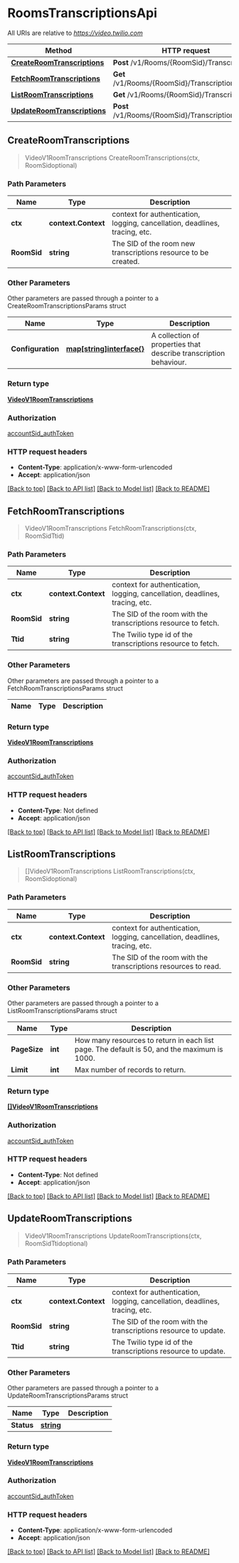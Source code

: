 # RoomsTranscriptionsApi

All URIs are relative to *https://video.twilio.com*

Method | HTTP request | Description
------------- | ------------- | -------------
[**CreateRoomTranscriptions**](RoomsTranscriptionsApi.md#CreateRoomTranscriptions) | **Post** /v1/Rooms/{RoomSid}/Transcriptions | 
[**FetchRoomTranscriptions**](RoomsTranscriptionsApi.md#FetchRoomTranscriptions) | **Get** /v1/Rooms/{RoomSid}/Transcriptions/{Ttid} | 
[**ListRoomTranscriptions**](RoomsTranscriptionsApi.md#ListRoomTranscriptions) | **Get** /v1/Rooms/{RoomSid}/Transcriptions | 
[**UpdateRoomTranscriptions**](RoomsTranscriptionsApi.md#UpdateRoomTranscriptions) | **Post** /v1/Rooms/{RoomSid}/Transcriptions/{Ttid} | 



## CreateRoomTranscriptions

> VideoV1RoomTranscriptions CreateRoomTranscriptions(ctx, RoomSidoptional)





### Path Parameters


Name | Type | Description
------------- | ------------- | -------------
**ctx** | **context.Context** | context for authentication, logging, cancellation, deadlines, tracing, etc.
**RoomSid** | **string** | The SID of the room new transcriptions resource to be created.

### Other Parameters

Other parameters are passed through a pointer to a CreateRoomTranscriptionsParams struct


Name | Type | Description
------------- | ------------- | -------------
**Configuration** | [**map[string]interface{}**](map[string]interface{}.md) | A collection of properties that describe transcription behaviour.

### Return type

[**VideoV1RoomTranscriptions**](VideoV1RoomTranscriptions.md)

### Authorization

[accountSid_authToken](../README.md#accountSid_authToken)

### HTTP request headers

- **Content-Type**: application/x-www-form-urlencoded
- **Accept**: application/json

[[Back to top]](#) [[Back to API list]](../README.md#documentation-for-api-endpoints)
[[Back to Model list]](../README.md#documentation-for-models)
[[Back to README]](../README.md)


## FetchRoomTranscriptions

> VideoV1RoomTranscriptions FetchRoomTranscriptions(ctx, RoomSidTtid)





### Path Parameters


Name | Type | Description
------------- | ------------- | -------------
**ctx** | **context.Context** | context for authentication, logging, cancellation, deadlines, tracing, etc.
**RoomSid** | **string** | The SID of the room with the transcriptions resource to fetch.
**Ttid** | **string** | The Twilio type id of the transcriptions resource to fetch.

### Other Parameters

Other parameters are passed through a pointer to a FetchRoomTranscriptionsParams struct


Name | Type | Description
------------- | ------------- | -------------

### Return type

[**VideoV1RoomTranscriptions**](VideoV1RoomTranscriptions.md)

### Authorization

[accountSid_authToken](../README.md#accountSid_authToken)

### HTTP request headers

- **Content-Type**: Not defined
- **Accept**: application/json

[[Back to top]](#) [[Back to API list]](../README.md#documentation-for-api-endpoints)
[[Back to Model list]](../README.md#documentation-for-models)
[[Back to README]](../README.md)


## ListRoomTranscriptions

> []VideoV1RoomTranscriptions ListRoomTranscriptions(ctx, RoomSidoptional)





### Path Parameters


Name | Type | Description
------------- | ------------- | -------------
**ctx** | **context.Context** | context for authentication, logging, cancellation, deadlines, tracing, etc.
**RoomSid** | **string** | The SID of the room with the transcriptions resources to read.

### Other Parameters

Other parameters are passed through a pointer to a ListRoomTranscriptionsParams struct


Name | Type | Description
------------- | ------------- | -------------
**PageSize** | **int** | How many resources to return in each list page. The default is 50, and the maximum is 1000.
**Limit** | **int** | Max number of records to return.

### Return type

[**[]VideoV1RoomTranscriptions**](VideoV1RoomTranscriptions.md)

### Authorization

[accountSid_authToken](../README.md#accountSid_authToken)

### HTTP request headers

- **Content-Type**: Not defined
- **Accept**: application/json

[[Back to top]](#) [[Back to API list]](../README.md#documentation-for-api-endpoints)
[[Back to Model list]](../README.md#documentation-for-models)
[[Back to README]](../README.md)


## UpdateRoomTranscriptions

> VideoV1RoomTranscriptions UpdateRoomTranscriptions(ctx, RoomSidTtidoptional)





### Path Parameters


Name | Type | Description
------------- | ------------- | -------------
**ctx** | **context.Context** | context for authentication, logging, cancellation, deadlines, tracing, etc.
**RoomSid** | **string** | The SID of the room with the transcriptions resource to update.
**Ttid** | **string** | The Twilio type id of the transcriptions resource to update.

### Other Parameters

Other parameters are passed through a pointer to a UpdateRoomTranscriptionsParams struct


Name | Type | Description
------------- | ------------- | -------------
**Status** | [**string**](string.md) | 

### Return type

[**VideoV1RoomTranscriptions**](VideoV1RoomTranscriptions.md)

### Authorization

[accountSid_authToken](../README.md#accountSid_authToken)

### HTTP request headers

- **Content-Type**: application/x-www-form-urlencoded
- **Accept**: application/json

[[Back to top]](#) [[Back to API list]](../README.md#documentation-for-api-endpoints)
[[Back to Model list]](../README.md#documentation-for-models)
[[Back to README]](../README.md)

